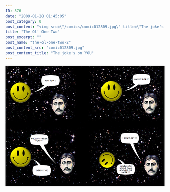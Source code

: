 ```yaml
---
ID: 576
date: "2009-01-28 01:45:05"
post_category: 0
post_content: "<img src=\"/comics/comic012809.jpg\" title=\"The joke's on YOU\" />"
title: "The Ol' One Two"
post_excerpt: ""
post_name: "the-ol-one-two-2"
post_content_src: "comic012809.jpg"
post_content_title: "The joke's on YOU"
---
```



[![The joke's on YOU](/comics-hi-res/comic012809.jpg)](/comics-hi-res/comic012809.jpg "The joke's on YOU")
